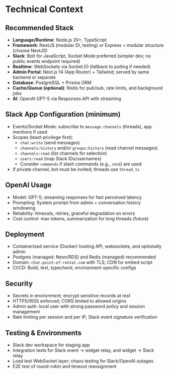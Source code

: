 # Technical Context

## Recommended Stack
- **Language/Runtime**: Node.js 20+, TypeScript
- **Framework**: NestJS (modular DI, testing) or Express + modular structure (choose NestJS)
- **Slack**: Bolt for JavaScript, Socket Mode preferred (simpler dev; no public events endpoint required)
- **Realtime**: WebSockets via Socket.IO (fallback to polling if needed)
- **Admin Portal**: Next.js 14 (App Router) + Tailwind; served by same backend or separate
- **Database**: PostgreSQL + Prisma ORM
- **Cache/Queue (optional)**: Redis for pub/sub, rate limits, and background jobs
- **AI**: OpenAI GPT-5 via Responses API with streaming

## Slack App Configuration (minimum)
- Events/Socket Mode: subscribe to `message.channels` (threads), app mentions if used
- Scopes (least-privilege first):
  - `chat:write` (send messages)
  - `channels:history` and/or `groups:history` (read channel messages)
  - `channels:read` (list channels for selection)
  - `users:read` (map Slack IDs/usernames)
  - Consider `commands` if slash commands (e.g., `/end`) are used
- If private channel, bot must be invited; threads use `thread_ts`

## OpenAI Usage
- Model: GPT-5; streaming responses for fast perceived latency
- Prompting: System prompt from admin + conversation history windowing
- Reliability: timeouts, retries, graceful degradation on errors
- Cost control: max tokens, summarization for long threads (future)

## Deployment
- Containerized service (Docker) hosting API, websockets, and optionally admin
- Postgres (managed: Neon/RDS) and Redis (managed) recommended
- Domain: `chat.point-of-rental.com` with TLS; CDN for embed script
- CI/CD: Build, test, typecheck; environment-specific configs

## Security
- Secrets in environment; encrypt sensitive records at rest
- HTTPS/WSS enforced; CORS limited to allowed origins
- Admin auth: local user with strong password policy and session management
- Rate limiting per session and per IP; Slack event signature verification

## Testing & Environments
- Slack dev workspace for staging app
- Integration tests for Slack event → widget relay, and widget → Slack relay
- Load test WebSocket layer; chaos testing for Slack/OpenAI outages
- E2E test of round-robin and timeout reassignment
